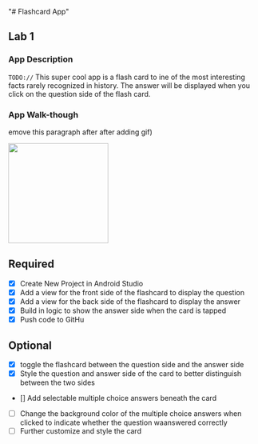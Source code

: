 "# Flashcard App" 

## Lab 1

### App Description 
`TODO://` This super cool app is a flash card to ine of the most interesting facts rarely recognized in history. The answer will be displayed when you click on the question side of the flash card.

### App Walk-though
emove this paragraph after after adding gif)

<img src="https://recordit.co/DavIeICFed" width=200><br>

## Required
- [X] Create New Project in Android Studio
- [X] Add a view for the front side of the flashcard to display the question
- [X] Add a view for the back side of the flashcard to display the answer
- [X] Build in logic to show the answer side when the card is tapped
- [X] Push code to GitHu
## Optional
- [X] toggle the flashcard between the question side and the answer side
- [X] Style the question and answer side of the card to better distinguish between the two sides
- [] Add selectable multiple choice answers beneath the card
- [ ] Change the background color of the multiple choice answers when clicked to indicate whether the question waanswered correctly
- [ ] Further customize and style the card
